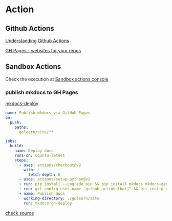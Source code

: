 # Action

## Github Actions

[Understanding Github Actions](https://docs.github.com/en/actions/learn-github-actions/understanding-github-actions)

[GH Pages - websites for your repos](https://pages.github.com/)

## Sandbox Actions

Check the execution at [Sandbox actions console](https://github.com/MarcoAAlmeida/sandbox/actions)


### publish mkdocs to GH Pages

[mkdocs-deploy](https://github.com/mhausenblas/mkdocs-deploy-gh-pages)

```yaml
name: Publish mkdocs via GitHub Pages
on:
  push:
    paths:
      golearn/site/**

jobs:
  build:
    name: Deploy docs
    runs-on: ubuntu-latest
    steps:
      - uses: actions/checkout@v2
        with:
          fetch-depth: 0
      - uses: actions/setup-python@v2
      - run: pip install --upgrade pip && pip install mkdocs mkdocs-gen-files mkdocs-material
      - run: git config user.name 'github-actions[bot]' && git config user.email 'github-actions[bot]@users.noreply.github.com'
      - name: Publish docs
        working-directory: ./golearn/site
        run: mkdocs gh-deploy
```
[check source](https://github.com/MarcoAAlmeida/sandbox/blob/main/.github/workflows/main.yml)